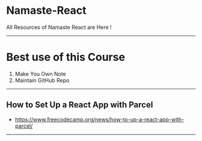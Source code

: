 # Namaste-React
All Resources  of Namaste React are Here !

---
# Best use of this Course
1. Make You Own Note
2. Maintain GitHub Repo
---
## How to Set Up a React App with Parcel
* https://www.freecodecamp.org/news/how-to-up-a-react-app-with-parcel/
---
